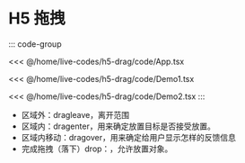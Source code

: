 # H5 拖拽

<script setup>
import App from './code/App.tsx'
</script>

<App />

::: code-group

<<< @/home/live-codes/h5-drag/code/App.tsx

<<< @/home/live-codes/h5-drag/code/Demo1.tsx

<<< @/home/live-codes/h5-drag/code/Demo2.tsx
:::

- 区域外：dragleave，离开范围
- 区域内：dragenter，用来确定放置目标是否接受放置。
- 区域内移动：dragover，用来确定给用户显示怎样的反馈信息
- 完成拖拽（落下）drop：，允许放置对象。
